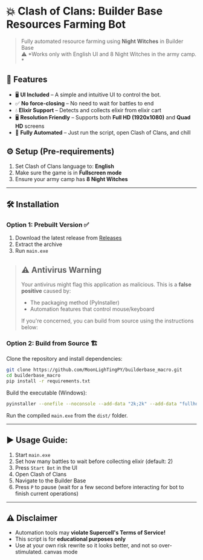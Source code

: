 # 💥 Clash of Clans: Builder Base Resources Farming Bot

> Fully automated resource farming using **Night Witches** in Builder Base  
> ⚠️ *Works only with English UI and 8 Night Witches in the army camp. *


## 🚀 Features

- 🖥️ **UI Included** – A simple and intuitive UI to control the bot.
- ✅ **No force-closing** – No need to wait for battles to end
- 💧 **Elixir Support** – Detects and collects elixir from elixir cart
- 🖥️ **Resolution Friendly** – Supports both **Full HD (1920x1080)** and **Quad HD** screens  
- 🤖 **Fully Automated** – Just run the script, open Clash of Clans, and chill  

## ⚙️ Setup (Pre-requirements)

1. Set Clash of Clans language to: **English**
2. Make sure the game is in **Fullscreen mode**
3. Ensure your army camp has **8 Night Witches**

---

## 🛠️ Installation

### Option 1: Prebuilt Version ✅
1. Download the latest release from [Releases](https://github.com/MoonLighTingPY/builderbase_macro/releases)
2. Extract the archive
3. Run `main.exe`
   
> ## ⚠️ Antivirus Warning
> Your antivirus might flag this application as malicious. This is a **false positive** caused by:
> - The packaging method (PyInstaller)
> - Automation features that control mouse/keyboard
>
> If you're concerned, you can build from source using the instructions below:
### Option 2: Build from Source 🏗️

Clone the repository and install dependencies:
```bash
git clone https://github.com/MoonLighTingPY/builderbase_macro.git
cd builderbase_macro
pip install -r requirements.txt
```

Build the executable (Windows):
```bash
pyinstaller --onefile --noconsole --add-data "2k;2k" --add-data "fullhd;fullhd" main.py
```

Run the compiled `main.exe` from the `dist/` folder.

---

## ▶️ Usage Guide:

1. Start `main.exe`
2. Set how many battles to wait before collecting elixir (default: 2)
3. Press `Start Bot`  in the UI
4. Open Clash of Clans
5. Navigate to the Builder Base
7. Press `P` to pause (wait for a few second before interacting for bot to finish current operations)

---


## ⚠️ Disclaimer

- Automation tools may **violate Supercell's Terms of Service!**
- This script is for **educational purposes only**
- Use at your own risk
rewrite so it looks better, and not so over-stimulated. canvas mode



